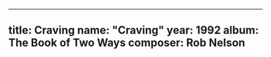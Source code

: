
---
title: Craving
name: "Craving"
year:  1992
album: The Book of Two Ways
composer: Rob Nelson
---
